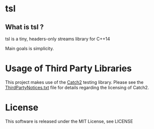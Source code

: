 # tsl

## What is tsl ?

tsl is a tiny, headers-only streams library for C++14 

Main goals is simplicity.

# Usage of Third Party Libraries
This project makes use of the [Catch2](https://github.com/catchorg/Catch2) testing library. Please see the [ThirdPartyNotices.txt](./ThirdPartyNotices.txt) file for details regarding the licensing of Catch2.

# License
This software is released under the MIT License, see LICENSE

